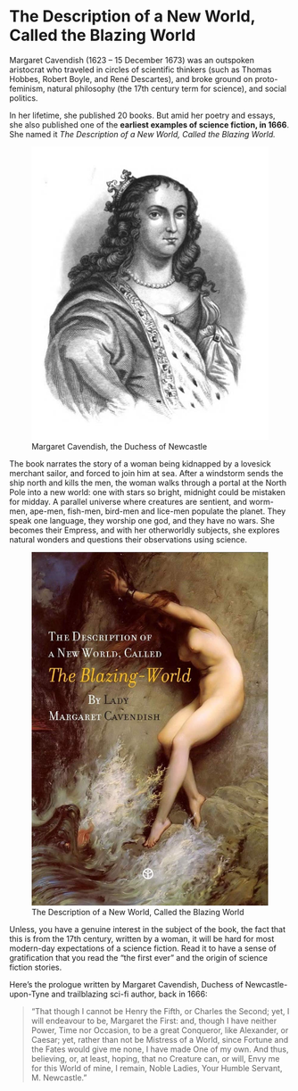 # The Description of a New World, Called the Blazing World

Margaret Cavendish (1623 – 15 December 1673) was an outspoken aristocrat who traveled in circles of scientific thinkers (such as Thomas Hobbes, Robert Boyle, and René Descartes), and broke ground on proto-feminism, natural philosophy (the 17th century term for science), and social politics.

In her lifetime, she published 20 books. But amid her poetry and essays, she also published one of the __earliest examples of science fiction, in 1666__. She named it _The Description of a New World, Called the Blazing World._

<figure>
  <img src="/books/margaret-cavendish-the-duchess-of-newcastle.jpg" alt="Margaret Cavendish, the Duchess of Newcastle">
  <figcaption>
    Margaret Cavendish, the Duchess of Newcastle
  </figcaption>
</figure>

The book narrates the story of a woman being kidnapped by a lovesick merchant sailor, and forced to join him at sea. After a windstorm sends the ship north and kills the men, the woman walks through a portal at the North Pole into a new world: one with stars so bright, midnight could be mistaken for midday. A parallel universe where creatures are sentient, and worm-men, ape-men, fish-men, bird-men and lice-men populate the planet. They speak one language, they worship one god, and they have no wars. She becomes their Empress, and with her otherworldly subjects, she explores natural wonders and questions their observations using science.

<figure>
  <img src="/books/book-the-description-of-a-new-world-called-the-blazing-world.jpg" alt="The Description of a New World, Called the Blazing World">
  <figcaption>
    The Description of a New World, Called the Blazing World
  </figcaption>
</figure>

Unless, you have a genuine interest in the subject of the book, the fact that this is from the 17th century, written by a woman, it will be hard for most modern-day expectations of a science fiction. Read it to have a sense of gratification that you read the “the first ever” and the origin of science fiction stories.

Here’s the prologue written by Margaret Cavendish, Duchess of Newcastle-upon-Tyne and trailblazing sci-fi author, back in 1666:

> “That though I cannot be Henry the Fifth, or Charles the Second; yet, I will endeavour to be, Margaret the First: and, though I have neither Power, Time nor Occasion, to be a great Conqueror, like Alexander, or Caesar; yet, rather than not be Mistress of a World, since Fortune and the Fates would give me none, I have made One of my own. And thus, believing, or, at least, hoping, that no Creature can, or will, Envy me for this World of mine, I remain, Noble Ladies, Your Humble Servant, M. Newcastle.”
